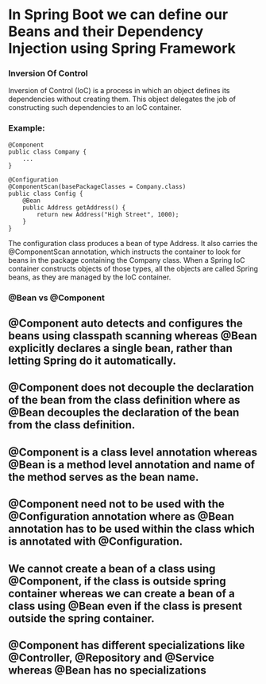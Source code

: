 # In Spring Boot we can define our Beans and their Dependency Injection using Spring Framework
### Inversion Of Control
Inversion of Control (IoC) is a process in which an object defines its dependencies without creating them. This object delegates the job of constructing such dependencies to an IoC container.
### Example:
```
@Component
public class Company {
    ...
}
```
```
@Configuration
@ComponentScan(basePackageClasses = Company.class)
public class Config {
    @Bean
    public Address getAddress() {
        return new Address("High Street", 1000);
    }
}
```
The configuration class produces a bean of type Address. It also carries the @ComponentScan annotation, which instructs the container to look for beans in the package containing the Company class.
When a Spring IoC container constructs objects of those types, all the objects are called Spring beans, as they are managed by the IoC container.
### @Bean vs @Component
@Component auto detects and configures the beans using classpath scanning whereas @Bean explicitly declares a single bean, rather than letting Spring do it automatically.
-----------------
@Component does not decouple the declaration of the bean from the class definition where as @Bean decouples the declaration of the bean from the class definition.
------------------
@Component is a class level annotation whereas @Bean is a method level annotation and name of the method serves as the bean name.
-------------------
@Component need not to be used with the @Configuration annotation where as @Bean annotation has to be used within the class which is annotated with @Configuration.
--------------------
We cannot create a bean of a class using @Component, if the class is outside spring container whereas we can create a bean of a class using @Bean even if the class is present outside the spring container.
---------------
@Component has different specializations like @Controller, @Repository and @Service whereas @Bean has no specializations
--------------------
